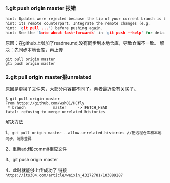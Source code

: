 ### 1.git push origin master 报错
```c
hint: Updates were rejected because the tip of your current branch is behind
hint: its remote counterpart. Integrate the remote changes (e.g.
hint: 'git pull ...') before pushing again.
hint: See the 'Note about fast-forwards' in 'git push --help' for details.
```
原因：在github上增加了readme.md,没有同步到本地仓库，导致仓库不一致。
解决：先同步本地仓库，再上传
```
git pull origin master
gti push origin master
```
### 2.git pull origin master报unrelated
原因是更换了文件夹，大部分内容都不同了。两者最近没有关联了。
```
$ git pull origin master
From https://github.com/wsh01/HCfly
 * branch            master     -> FETCH_HEAD
fatal: refusing to merge unrelated histories
```
解决方法

1、```git pull origin master --allow-unrelated-histories //把远程仓库和本地同步，消除差异```

2、重新add和commit相应文件

3、git push origin master

4、此时就能够上传成功了
链接```https://its304.com/article/weixin_43272781/103889287```